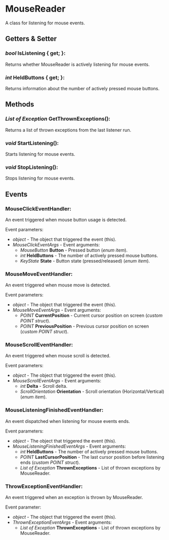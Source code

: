 # MouseReader

A class for listening for mouse events.

## Getters & Setter

### *bool* IsListening { get; }:

Returns whether MouseReader is actively listening for mouse events.

### *int* HeldButtons { get; }:

Returns information about the number of actively pressed mouse buttons.

## Methods

### *List of Exception* GetThrownExceptions():

Returns a list of thrown exceptions from the last listener run.

### *void* StartListening():

Starts listening for mouse events.

### *void* StopListening():

Stops listening for mouse events.

## Events

### MouseClickEventHandler:

An event triggered when mouse button usage is detected.

Event parameters:
- *object* - The object that triggered the event (this).
- *MouseClickEventArgs* - Event arguments:
  - *MouseButton* **Button** - Pressed button (*enum item*).
  - *int* **HeldButtons** - The number of actively pressed mouse buttons.
  - *KeyState* **State** - Button state (pressed/released) (*enum item*).

### MouseMoveEventHandler:

An event triggered when mouse move is detected.

Event parameters:
- *object* - The object that triggered the event (this).
- *MouseMoveEventArgs* - Event arguments:
  - *POINT* **CurrentPosition** - Current cursor position on screen (*custom POINT struct*).
  - *POINT* **PreviousPosition** - Previous cursor position on screen (*custom POINT struct*).

### MouseScrollEventHandler:

An event triggered when mouse scroll is detected.

Event parameters:
- *object* - The object that triggered the event (this).
- *MouseScrollEventArgs* - Event arguments:
  - *int* **Delta** - Scroll delta.
  - *ScrollOrientation* **Orientation** - Scroll orientation (Horizontal/Vertical) (*enum item*).

### MouseListeningFinishedEventHandler:

An event dispatched when listening for mouse events ends.

Event parameters:
- *object* - The object that triggered the event (this).
- *MouseListeningFinishedEventArgs* - Event arguments:
  - *int* **HeldButtons** - The number of actively pressed mouse buttons.
  - *POINT* **LastCursorPosition** - The last cursor position before listening ends (*custom POINT struct*).
  - *List of Exception* **ThrownExceptions** - List of thrown exceptions by MouseReader.

### ThrowExceptionEventHandler:

An event triggered when an exception is thrown by MouseReader.

Event parameter:
- *object* - The object that triggered the event (this).
- *ThrownExceptionEventArgs* - Event arguments:
  - *List of Exception* **ThrownExceptions** - List of thrown exceptions by MouseReader.
